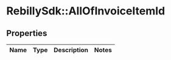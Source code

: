 # RebillySdk::AllOfInvoiceItemId

## Properties
Name | Type | Description | Notes
------------ | ------------- | ------------- | -------------


